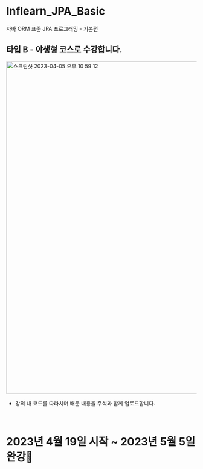# Inflearn_JPA_Basic
자바 ORM 표준 JPA 프로그래밍 - 기본편

## 타입 B - 야생형 코스로 수강합니다.
<img width="878" alt="스크린샷 2023-04-05 오후 10 59 12" src="https://user-images.githubusercontent.com/66135897/230103879-0abafe0b-c2a0-45dd-9405-d76c911a642c.png">

- 강의 내 코드를 따라치며 배운 내용을 주석과 함께 업로드합니다.

<br>

# 2023년 4월 19일 시작 ~ 2023년 5월 5일 완강👊
